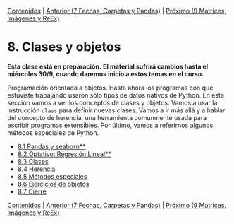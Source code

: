 [Contenidos](../Contenidos.md) \| [Anterior (7 Fechas, Carpetas y Pandas)](../07_datetime_SO_Pandas_sns/00_Resumen.md) \| [Próximo (9 Matrices, Imágenes y ReEx)](../09_Imagenes_y_Objetos/00_Resumen.md)

# 8. Clases y objetos
**Esta clase está en preparación.**
**El material sufrirá cambios hasta el miércoles 30/9, cuando daremos inicio a estos temas en el curso.**



Programación orientada a objetos.
Hasta ahora los programas con que estuviste trabajando usaron sólo tipos de datos nativos de Python. En esta sección vamos a ver los conceptos de clases y objetos. Vamos a usar la instrucción `class` para definir nuevas clases. Vamos a ir más allá y a hablar del concepto de herencia, una herramienta comunmente usada para escribir programas extensibles. Por último, vamos a referirnos algunos métodos especiales de Python.




* [8.1 Pandas  y seaborn**](01_Pandas_seaborn.md)
* [8.2 Optativo: Regresión Lineal**](02_OPT_RL.md)
* [8.3 Clases](03_Clases.md)
* [8.4 Herencia](04_Herencia.md)
* [8.5 Métodos especiales](05_Métodos_Especiales.md)
* [8.6 Ejercicios de objetos](06_Ejs_OOP.md)
* [8.7 Cierre](07_Cierre.md)


[Contenidos](../Contenidos.md) \| [Anterior (7 Fechas, Carpetas y Pandas)](../07_datetime_SO_Pandas_sns/00_Resumen.md) \| [Próximo (9 Matrices, Imágenes y ReEx)](../09_Imagenes_y_Objetos/00_Resumen.md)
